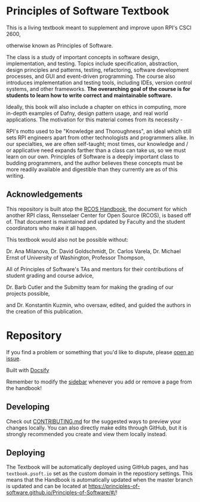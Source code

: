 # Principles of Software Textbook

This is a living textbook meant to supplement and improve upon RPI's CSCI 2600, 

otherwise known as Principles of Software.

The class is a study of important concepts in software design, implementation, and testing. 
Topics include specification, abstraction, design principles and patterns, testing, refactoring, software 
development processes, and GUI and event-driven programming. The course also introduces implementation and 
testing tools, including IDEs, version control systems, and other frameworks. **The overarching goal of the course 
is for students to learn how to write correct and maintainable software.**

Ideally, this book will also include a chapter on ethics in computing, more in-depth examples of Dafny, design pattern
usage, and real world applications.  The motivation for this material comes from its necessity -

RPI's motto used to be "Knowledge and Thoroughness", an ideal which still sets RPI engineers apart from other
technologists and programmers alike.  In our specialties, we are often self-taught; most times,
our knowledge and / or applicative need expands farther than a class can take us, so we must learn on our own.
Principles of Software is a deeply important class to budding programmers, and the author believes these concepts
must be more readily available and digestible than they currently are as of this writing.  

## Acknowledgements

This repository is built atop the [RCOS Handbook](https://handbook.rcos.io/#/), the document for which another RPI class, Rensselaer Center for Open Source (RCOS), is based off of.  That document is maintained and updated by Faculty and the student coordinators who make it all happen.

This textbook would also not be possible without:

Dr. Ana Milanova,
Dr. David Goldschmidt,
Dr. Carlos Varela,
Dr. Michael Ernst of University of Washington,
Professor Thompson,

All of Principles of Software's TAs and mentors for their contributions of student grading and course advice,

Dr. Barb Cutler and the Submitty team for making the grading of our projects possible,

and Dr. Konstantin Kuzmin, who oversaw, edited, and guided the authors in the creation of this publication.

# Repository

If you find a problem or something that you'd like to dispute, please [open an issue](https://github.com/alicebibaud/Principles-of-Software/issues/new).

Built with [Docsify](https://docsify.js.org)

Remember to modify the [sidebar](https://github.com/alicebibaud/Principles-of-Software/blob/master/docs/_sidebar.md) whenever you add or remove a page from the handbook!

## Developing

Check out [CONTRIBUTING.md](./CONTRIBUTING.md) for the suggested ways to preview your changes locally. You can also directly make edits through GitHub, but it is strongly recommended you create and view them locally instead.

## Deploying

The Textbook will be automatically deployed using GitHub pages, and has `textbook.psoft.io` set as the custom domain in the repostiory settings. This means that the Handbook is automatically updated when the master branch is updated and can be located at <https://principles-of-software.github.io/Principles-of-Software/#/>!
